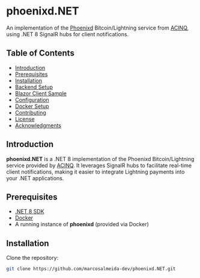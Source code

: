 # phoenixd.NET

An implementation of the [Phoenixd](https://phoenix.acinq.co/server) Bitcoin/Lightning service from [ACINQ](https://acinq.co), using .NET 8 SignalR hubs for client notifications.

## Table of Contents

- [Introduction](#introduction)
- [Prerequisites](#prerequisites)
- [Installation](#installation)
- [Backend Setup](#backend-setup)
- [Blazor Client Sample](#blazor-client-sample)
- [Configuration](#configuration)
- [Docker Setup](#docker-setup)
- [Contributing](#contributing)
- [License](#license)
- [Acknowledgments](#acknowledgments)

## Introduction

**phoenixd.NET** is a .NET 8 implementation of the Phoenixd Bitcoin/Lightning service provided by [ACINQ](https://acinq.co). It leverages SignalR hubs to facilitate real-time client notifications, making it easier to integrate Lightning payments into your .NET applications.

## Prerequisites

- [.NET 8 SDK](https://dotnet.microsoft.com/download/dotnet/8.0)
- [Docker](https://www.docker.com/get-started)
- A running instance of **phoenixd** (provided via Docker)

## Installation

Clone the repository:

```bash
git clone https://github.com/marcosalmeida-dev/phoenixd.NET.git
